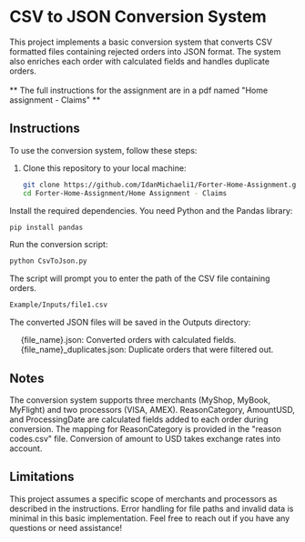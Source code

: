 # CSV to JSON Conversion System

This project implements a basic conversion system that converts CSV formatted files containing rejected orders into JSON format. The system also enriches each order with calculated fields and handles duplicate orders.
<br>
<br>
** The full instructions for the assignment are in a pdf named "Home assignment - Claims" **

## Instructions

To use the conversion system, follow these steps:

1. Clone this repository to your local machine:

   ```bash
   git clone https://github.com/IdanMichaeli1/Forter-Home-Assignment.git
   cd Forter-Home-Assignment/Home Assignment - Claims
   ```
Install the required dependencies. You need Python and the Pandas library:
   ```bash
   pip install pandas
   ```

Run the conversion script:
   ```bash
   python CsvToJson.py
   ```

The script will prompt you to enter the path of the CSV file containing orders.
   ```bash
   Example/Inputs/file1.csv
   ```

The converted JSON files will be saved in the Outputs directory:

&nbsp;&nbsp;&nbsp;&nbsp; {file_name}.json: Converted orders with calculated fields.<br>
&nbsp;&nbsp;&nbsp;&nbsp; {file_name}_duplicates.json: Duplicate orders that were filtered out.

## Notes
The conversion system supports three merchants (MyShop, MyBook, MyFlight) and two processors (VISA, AMEX).
ReasonCategory, AmountUSD, and ProcessingDate are calculated fields added to each order during conversion.
The mapping for ReasonCategory is provided in the "reason codes.csv" file.
Conversion of amount to USD takes exchange rates into account.
## Limitations
This project assumes a specific scope of merchants and processors as described in the instructions.
Error handling for file paths and invalid data is minimal in this basic implementation.
Feel free to reach out if you have any questions or need assistance!
